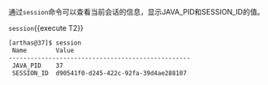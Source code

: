通过`session`命令可以查看当前会话的信息，显示JAVA_PID和SESSION_ID的值。

`session`{{execute T2}}

```bash
[arthas@37]$ session
 Name        Value
--------------------------------------------------
 JAVA_PID    37
 SESSION_ID  d90541f0-d245-422c-92fa-39d4ae288107
```
